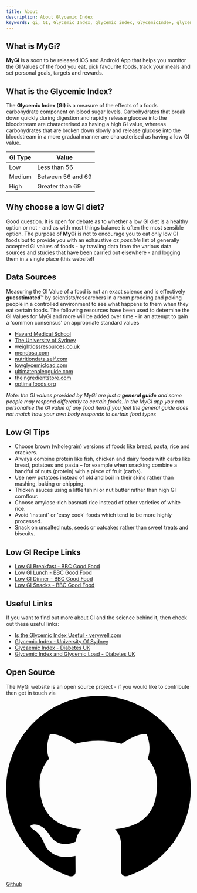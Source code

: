 ```yaml
---
title: About
description: About Glycemic Index
keywords: gi, GI, Glycemic Index, glycemic index, GlycemicIndex, glycemicindex
---
```


## What is MyGi?

**MyGi** is a soon to be released iOS and Android App that helps you monitor
the GI Values of the food you eat, pick favourite foods, track your meals
and set personal goals, targets and rewards.

## What is the Glycemic Index?

The **Glycemic Index (GI)** is a measure of the effects of a foods carbohydrate component on blood sugar levels.
Carbohydrates that break down quickly during digestion and rapidly release glucose into the bloodstream are
characterised as having a high GI value, whereas carbohydrates that are broken down slowly and release glucose
into the bloodstream in a more gradual manner are characterised as having a low GI value.

| GI Type | Value |
|---|---|
|  Low |  Less than 56 |
|  Medium |  Between 56 and 69 |
|  High | Greater than 69 |

## Why choose a low GI diet?

Good question. It is open for debate as to whether a low GI diet is a healthy option or not - and as with most things
balance is often the most sensible option. The purpose of **MyGi** is not to encourage you to eat only low GI foods but
to provide you with an exhaustive *as possible* list of generally accepted GI values of foods - by trawling data from the
various data sources and studies that have been carried out elsewhere - and logging them in a single place (this website!)

## Data Sources

Measuring the GI Value of a food is not an exact science and is effectively **guesstimated**™ by scientists/researchers in a room
prodding and poking people in a controlled environment to see what happens to them when they eat certain foods. The following resources
have been used to determine the GI Values for MyGi and more will be added over time - in an attempt to gain a 'common consensus' on
appropriate standard values

- <a href="http://www.health.harvard.edu/diseases-and-conditions/glycemic_index_and_glycemic_load_for_100_foods" target="_blank">Havard Medical School</a>
- <a href="http://www.glycemicindex.com/foodSearch.php" target="_blank">The University of Sydney</a>
- <a href="http://www.weightlossresources.co.uk/diet/gi_diet/glycaemic_index_tables.htm" target="_blank">weightlossresources.co.uk</a>
- <a href="http://www.mendosa.com/gilists.htm" target="_blank">mendosa.com</a>
- <a href="http://nutritiondata.self.com/topics/glycemic-index" target="_blank">nutritiondata.self.com</a>
- <a href="http://www.lowglycemicload.com/glycemic_table.html" target="_blank">lowglycemicload.com</a>
- <a href="https://ultimatepaleoguide.com/glycemic-index-food-list/" target="_blank">ultimatepaleoguide.com</a>
- <a href="http://www.theingredientstore.com/amescompany/GIindex.html" target="_blank">theingredientstore.com</a>
- <a href="http://www.optimalfoods.org/" target="_blank">optimalfoods.org</a>

*Note: the GI values provided by MyGi are just a **general guide** and some people may respond differently to certain foods. In the MyGi app you can personalise the GI value of any food item if you feel the general guide does not match how your own body responds to certain food types*


## Low GI Tips

- Choose brown (wholegrain) versions of foods like bread, pasta, rice and crackers.
- Always combine protein like fish, chicken and dairy foods with carbs like bread, potatoes and pasta – for example when snacking combine a handful of nuts (protein) with a piece of fruit (carbs).
- Use new potatoes instead of old and boil in their skins rather than mashing, baking or chipping.
- Thicken sauces using a little tahini or nut butter rather than high GI cornflour.
- Choose amylose-rich basmati rice instead of other varieties of white rice.
- Avoid 'instant' or 'easy cook' foods which tend to be more highly processed.
- Snack on unsalted nuts, seeds or oatcakes rather than sweet treats and biscuits.

## Low GI Recipe Links

- <a href="http://www.bbcgoodfood.com/recipes/collection/low-gi-breakfast" target="_blank">Low GI Breakfast - BBC Good Food</a>
- <a href="http://www.bbcgoodfood.com/recipes/collection/low-gi-lunch" target="_blank">Low GI Lunch - BBC Good Food</a>
- <a href="http://www.bbcgoodfood.com/recipes/collection/low-gi-dinner" target="_blank">Low GI Dinner - BBC Good Food</a>
- <a href="http://www.bbcgoodfood.com/recipes/collection/low-gi-snack" target="_blank">Low GI Snacks - BBC Good Food</a>

## Useful Links

If you want to find out more about GI and the science behind it, then check out these useful links:

- <a href="https://www.verywell.com/is-the-glycemic-index-useful-2242234" target="_blank">Is the Glycemic Index Useful - verywell.com</a>
- <a href="http://www.glycemicindex.com/" target="_blank">Glycemic Index - University Of Sydney</a>
- <a href="https://www.diabetes.org.uk/Guide-to-diabetes/Enjoy-food/Carbohydrates-and-diabetes/Glycaemic-index-and-diabetes/" target="_blank">Glycaemic Index - Diabetes UK</a>
- <a href="https://www.diabetesselfmanagement.com/nutrition-exercise/meal-planning/carbohydrate-counting-glycemic-index-and-glycemic-load-putting-them-all-together/" target="_blank">Glycemic Index and Glycemic Load - Diabetes UK</a>

## Open Source

The MyGi website is an open source project - if you would like to contribute then get in touch via <a href="https://github.com/bitmoremedia/mygi" target="_blank"><svg class="github" viewBox="0 0 16 16" xmlns="http://www.w3.org/2000/svg" fill-rule="evenodd" clip-rule="evenodd" stroke-linejoin="round" stroke-miterlimit="1.414"><path d="M8 0C3.58 0 0 3.582 0 8c0 3.535 2.292 6.533 5.47 7.59.4.075.547-.172.547-.385 0-.19-.007-.693-.01-1.36-2.226.483-2.695-1.073-2.695-1.073-.364-.924-.89-1.17-.89-1.17-.725-.496.056-.486.056-.486.803.056 1.225.824 1.225.824.714 1.223 1.873.87 2.33.665.072-.517.278-.87.507-1.07-1.777-.2-3.644-.888-3.644-3.953 0-.873.31-1.587.823-2.147-.09-.202-.36-1.015.07-2.117 0 0 .67-.215 2.2.82.64-.178 1.32-.266 2-.27.68.004 1.36.092 2 .27 1.52-1.035 2.19-.82 2.19-.82.43 1.102.16 1.915.08 2.117.51.56.82 1.274.82 2.147 0 3.073-1.87 3.75-3.65 3.947.28.24.54.73.54 1.48 0 1.07-.01 1.93-.01 2.19 0 .21.14.46.55.38C13.71 14.53 16 11.53 16 8c0-4.418-3.582-8-8-8"/></svg> Github</a>
